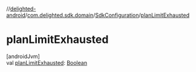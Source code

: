 //[delighted-android](../../../index.md)/[com.delighted.sdk.domain](../index.md)/[SdkConfiguration](index.md)/[planLimitExhausted](plan-limit-exhausted.md)

# planLimitExhausted

[androidJvm]\
val [planLimitExhausted](plan-limit-exhausted.md): [Boolean](https://kotlinlang.org/api/latest/jvm/stdlib/kotlin/-boolean/index.html)
